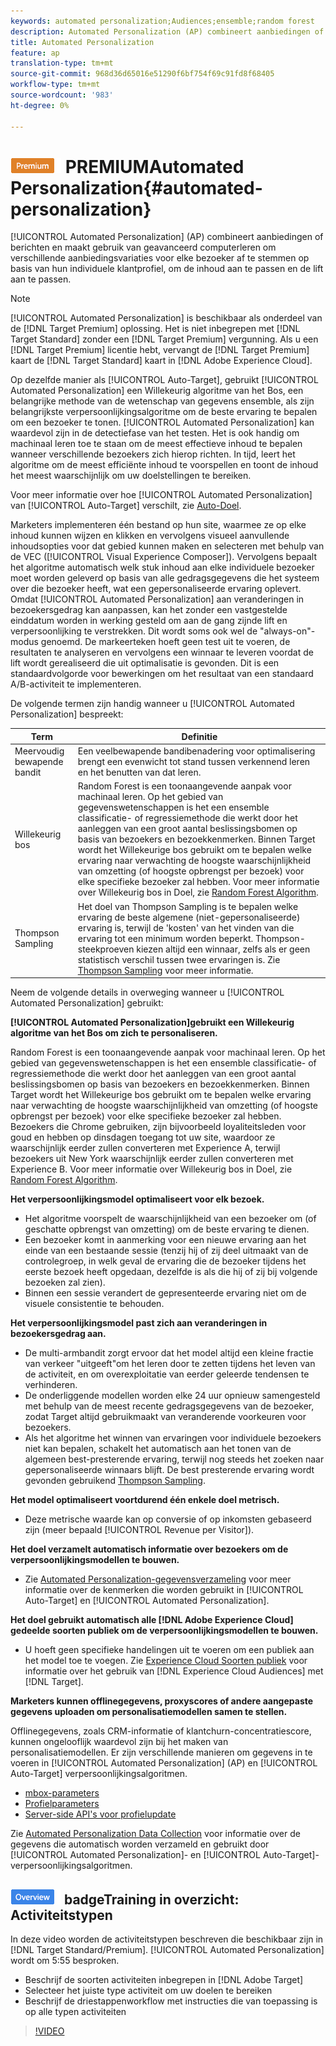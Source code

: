 ```yaml
---
keywords: automated personalization;Audiences;ensemble;random forest
description: Automated Personalization (AP) combineert aanbiedingen of berichten en maakt gebruik van geavanceerd computergebruik om verschillende aanbiedingsvariaties voor elke bezoeker af te stemmen op basis van hun individuele klantprofiel, om de inhoud en het optillen van de drive aan te passen.
title: Automated Personalization
feature: ap
translation-type: tm+mt
source-git-commit: 968d36d65016e51290f6bf754f69c91fd8f68405
workflow-type: tm+mt
source-wordcount: '983'
ht-degree: 0%

---
```



# ![](/help/assets/premium.png) PREMIUMAutomated Personalization{#automated-personalization}

[!UICONTROL Automated Personalization] (AP) combineert aanbiedingen of berichten en maakt gebruik van geavanceerd computerleren om verschillende aanbiedingsvariaties voor elke bezoeker af te stemmen op basis van hun individuele klantprofiel, om de inhoud aan te passen en de lift aan te passen.

>[!NOTE]
>
>[!UICONTROL Automated Personalization] is beschikbaar als onderdeel van de  [!DNL Target Premium] oplossing. Het is niet inbegrepen met [!DNL Target Standard] zonder een [!DNL Target Premium] vergunning. Als u een [!DNL Target Premium] licentie hebt, vervangt de [!DNL Target Premium] kaart de [!DNL Target Standard] kaart in [!DNL Adobe Experience Cloud].

Op dezelfde manier als [!UICONTROL Auto-Target], gebruikt [!UICONTROL Automated Personalization] een Willekeurig algoritme van het Bos, een belangrijke methode van de wetenschap van gegevens ensemble, als zijn belangrijkste verpersoonlijkingsalgoritme om de beste ervaring te bepalen om een bezoeker te tonen. [!UICONTROL Automated Personalization] kan waardevol zijn in de detectiefase van het testen. Het is ook handig om machinaal leren toe te staan om de meest effectieve inhoud te bepalen wanneer verschillende bezoekers zich hierop richten. In tijd, leert het algoritme om de meest efficiënte inhoud te voorspellen en toont de inhoud het meest waarschijnlijk om uw doelstellingen te bereiken.

Voor meer informatie over hoe [!UICONTROL Automated Personalization] van [!UICONTROL Auto-Target] verschilt, zie [Auto-Doel](/help/c-activities/auto-target/auto-target-to-optimize.md).

Marketers implementeren één bestand op hun site, waarmee ze op elke inhoud kunnen wijzen en klikken en vervolgens visueel aanvullende inhoudsopties voor dat gebied kunnen maken en selecteren met behulp van de VEC ([!UICONTROL Visual Experience Composer]). Vervolgens bepaalt het algoritme automatisch welk stuk inhoud aan elke individuele bezoeker moet worden geleverd op basis van alle gedragsgegevens die het systeem over die bezoeker heeft, wat een gepersonaliseerde ervaring oplevert. Omdat [!UICONTROL Automated Personalization] aan veranderingen in bezoekersgedrag kan aanpassen, kan het zonder een vastgestelde einddatum worden in werking gesteld om aan de gang zijnde lift en verpersoonlijking te verstrekken. Dit wordt soms ook wel de &quot;always-on&quot;-modus genoemd. De markeerteken hoeft geen test uit te voeren, de resultaten te analyseren en vervolgens een winnaar te leveren voordat de lift wordt gerealiseerd die uit optimalisatie is gevonden. Dit is een standaardvolgorde voor bewerkingen om het resultaat van een standaard A/B-activiteit te implementeren.

De volgende termen zijn handig wanneer u [!UICONTROL Automated Personalization] bespreekt:

| Term | Definitie |
|---|---|
| Meervoudig bewapende bandit | Een veelbewapende bandibenadering voor optimalisering brengt een evenwicht tot stand tussen verkennend leren en het benutten van dat leren. |
| Willekeurig bos | Random Forest is een toonaangevende aanpak voor machinaal leren. Op het gebied van gegevenswetenschappen is het een ensemble classificatie- of regressiemethode die werkt door het aanleggen van een groot aantal beslissingsbomen op basis van bezoekers en bezoekkenmerken. Binnen Target wordt het Willekeurige bos gebruikt om te bepalen welke ervaring naar verwachting de hoogste waarschijnlijkheid van omzetting (of hoogste opbrengst per bezoek) voor elke specifieke bezoeker zal hebben. Voor meer informatie over Willekeurig bos in Doel, zie [Random Forest Algorithm](/help/c-activities/t-automated-personalization/algo-random-forest.md). |
| Thompson Sampling | Het doel van Thompson Sampling is te bepalen welke ervaring de beste algemene (niet-gepersonaliseerde) ervaring is, terwijl de &#39;kosten&#39; van het vinden van die ervaring tot een minimum worden beperkt. Thompson-steekproeven kiezen altijd een winnaar, zelfs als er geen statistisch verschil tussen twee ervaringen is. Zie [Thompson Sampling](https://en.wikipedia.org/wiki/Thompson_sampling) voor meer informatie. |

Neem de volgende details in overweging wanneer u [!UICONTROL Automated Personalization] gebruikt:

**[!UICONTROL Automated Personalization]gebruikt een Willekeurig algoritme van het Bos om zich te personaliseren.**

Random Forest is een toonaangevende aanpak voor machinaal leren. Op het gebied van gegevenswetenschappen is het een ensemble classificatie- of regressiemethode die werkt door het aanleggen van een groot aantal beslissingsbomen op basis van bezoekers en bezoekkenmerken. Binnen Target wordt het Willekeurige bos gebruikt om te bepalen welke ervaring naar verwachting de hoogste waarschijnlijkheid van omzetting (of hoogste opbrengst per bezoek) voor elke specifieke bezoeker zal hebben. Bezoekers die Chrome gebruiken, zijn bijvoorbeeld loyaliteitsleden voor goud en hebben op dinsdagen toegang tot uw site, waardoor ze waarschijnlijk eerder zullen converteren met Experience A, terwijl bezoekers uit New York waarschijnlijk eerder zullen converteren met Experience B. Voor meer informatie over Willekeurig bos in Doel, zie [Random Forest Algorithm](/help/c-activities/t-automated-personalization/algo-random-forest.md).

**Het verpersoonlijkingsmodel optimaliseert voor elk bezoek.**

* Het algoritme voorspelt de waarschijnlijkheid van een bezoeker om (of geschatte opbrengst van omzetting) om de beste ervaring te dienen.
* Een bezoeker komt in aanmerking voor een nieuwe ervaring aan het einde van een bestaande sessie (tenzij hij of zij deel uitmaakt van de controlegroep, in welk geval de ervaring die de bezoeker tijdens het eerste bezoek heeft opgedaan, dezelfde is als die hij of zij bij volgende bezoeken zal zien).
* Binnen een sessie verandert de gepresenteerde ervaring niet om de visuele consistentie te behouden.

**Het verpersoonlijkingsmodel past zich aan veranderingen in bezoekersgedrag aan.**

* De multi-armbandit zorgt ervoor dat het model altijd een kleine fractie van verkeer &quot;uitgeeft&quot;om het leren door te zetten tijdens het leven van de activiteit, en om overexploitatie van eerder geleerde tendensen te verhinderen.
* De onderliggende modellen worden elke 24 uur opnieuw samengesteld met behulp van de meest recente gedragsgegevens van de bezoeker, zodat Target altijd gebruikmaakt van veranderende voorkeuren voor bezoekers.
* Als het algoritme het winnen van ervaringen voor individuele bezoekers niet kan bepalen, schakelt het automatisch aan het tonen van de algemeen best-presterende ervaring, terwijl nog steeds het zoeken naar gepersonaliseerde winnaars blijft. De best presterende ervaring wordt gevonden gebruikend [Thompson Sampling](https://en.wikipedia.org/wiki/Thompson_sampling).

**Het model optimaliseert voortdurend één enkele doel metrisch.**

* Deze metrische waarde kan op conversie of op inkomsten gebaseerd zijn (meer bepaald [!UICONTROL Revenue per Visitor]).

**Het doel verzamelt automatisch informatie over bezoekers om de verpersoonlijkingsmodellen te bouwen.**

* Zie [Automated Personalization-gegevensverzameling](/help/c-activities/t-automated-personalization/ap-data.md) voor meer informatie over de kenmerken die worden gebruikt in [!UICONTROL Auto-Target] en [!UICONTROL Automated Personalization].

**Het doel gebruikt automatisch alle  [!DNL Adobe Experience Cloud] gedeelde soorten publiek om de verpersoonlijkingsmodellen te bouwen.**

* U hoeft geen specifieke handelingen uit te voeren om een publiek aan het model toe te voegen. Zie [Experience Cloud Soorten publiek](/help/c-integrating-target-with-mac/mmp.md) voor informatie over het gebruik van [!DNL Experience Cloud Audiences] met [!DNL Target].

**Marketers kunnen offlinegegevens, proxyscores of andere aangepaste gegevens uploaden om personalisatiemodellen samen te stellen.**

Offlinegegevens, zoals CRM-informatie of klantchurn-concentratiescore, kunnen ongelooflijk waardevol zijn bij het maken van personalisatiemodellen. Er zijn verschillende manieren om gegevens in te voeren in [!UICONTROL Automated Personalization] (AP) en [!UICONTROL Auto-Target] verpersoonlijkingsalgoritmen.

* [mbox-parameters](/help/c-implementing-target/c-considerations-before-you-implement-target/c-methods-to-get-data-into-target/methods-to-get-data-into-target.md#concept_0069C0EFB56C4700BB33F2F35C2B9B17)
* [Profielparameters](/help/c-implementing-target/c-considerations-before-you-implement-target/c-methods-to-get-data-into-target/methods-to-get-data-into-target.md#concept_0069C0EFB56C4700BB33F2F35C2B9B17)
* [Server-side API&#39;s voor profielupdate](/help/c-implementing-target/c-considerations-before-you-implement-target/c-methods-to-get-data-into-target/methods-to-get-data-into-target.md#concept_0069C0EFB56C4700BB33F2F35C2B9B17)

Zie [Automated Personalization Data Collection](/help/c-activities/t-automated-personalization/ap-data.md) voor informatie over de gegevens die automatisch worden verzameld en gebruikt door [!UICONTROL Automated Personalization]- en [!UICONTROL Auto-Target]-verpersoonlijkingsalgoritmen.

## ![Video over ](/help/assets/overview.png) badgeTraining in overzicht: Activiteitstypen

In deze video worden de activiteitstypen beschreven die beschikbaar zijn in [!DNL Target Standard/Premium]. [!UICONTROL Automated Personalization] wordt om 5:55 besproken.

* Beschrijf de soorten activiteiten inbegrepen in [!DNL Adobe Target]
* Selecteer het juiste type activiteit om uw doelen te bereiken
* Beschrijf de driestappenworkflow met instructies die van toepassing is op alle typen activiteiten

>[!VIDEO](https://video.tv.adobe.com/v/17386)